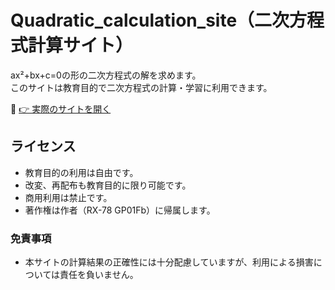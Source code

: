 # Quadratic_calculation_site（二次方程式計算サイト）
ax²+bx+c=0の形の二次方程式の解を求めます。  
このサイトは教育目的で二次方程式の計算・学習に利用できます。

🔗 [👉 実際のサイトを開く](https://rx-78-gp01fb.github.io/Quadratic_calculation_site/)

## ライセンス

- 教育目的の利用は自由です。
- 改変、再配布も教育目的に限り可能です。
- 商用利用は禁止です。
- 著作権は作者（RX-78 GP01Fb）に帰属します。

### 免責事項
- 本サイトの計算結果の正確性には十分配慮していますが、利用による損害については責任を負いません。
